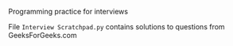Programming practice for interviews

File `Interview Scratchpad.py` contains solutions to questions from GeeksForGeeks.com